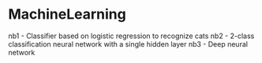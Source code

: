 # MachineLearning
nb1 - Classifier based on logistic regression to recognize cats
nb2 - 2-class classification neural network with a single hidden layer
nb3 - Deep neural network
